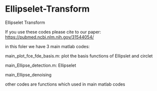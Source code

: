 # Ellipselet-Transform
Ellipselet Transform

If you use these codes please cite to our paper: https://pubmed.ncbi.nlm.nih.gov/31544054/ 

in this foler we have 3 main matlab codes:

main_plot_fce_fde_basis.m:
plot the basis functions of Ellipslet and circlet

main_Ellipse_detection.m:
Ellipselet

main_Ellipse_denoising

other codes are functions which used in main matlab codes
